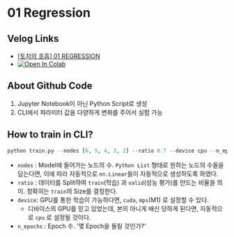 # 01 Regression

## Velog Links
  - [[토치의 호흡] 01 REGRESSION](https://velog.io/@heiswicked/토치의-호흡-01-REGRESSION)
  - [![Open In Colab](https://colab.research.google.com/assets/colab-badge.svg)](https://colab.research.google.com/drive/1HaqIvhwdPTBXTTuvjGG-IIrynUtJlZjg?usp=sharing) 

## About Github Code
 1. Jupyter Notebook이 아닌 Python Script로 생성
 2. CLI에서 파라미터 값을 다양하게 변화를 주어서 실험 가능

## How to train in CLI?
```python
python train.py --nodes [6, 5, 4, 3, 2] --ratio 0.7 --device cpu --n_epochs 120
```

- `nodes` : Model에 들어가는 노드의 수. `Python List` 형태로 원하는 노드의 수들을 담는다면, 이에 따라 자동적으로 `nn.Linear`들이 자동적으로 생성하도록 하였다.
- `ratio` : 데이터를 Split하여 `train`(학습) 과 `valid`(성능 평가)를 만드는 비율을 의미. 정확히는 `train`의 Size를 결정한다.
- `device`: GPU를 통한 학습이 가능하다면, `cuda`, `mps`(M1) 로 설정할 수 있다. 
  - 디바이스의 GPU를 믿고 있었는데, 본의 아니게 배신 당하게 된다면, 자동적으로  `cpu` 로 설정될 것이다. 
- `n_epochs` : Epoch 수. '몇 Epoch을 돌릴 것인가?'
